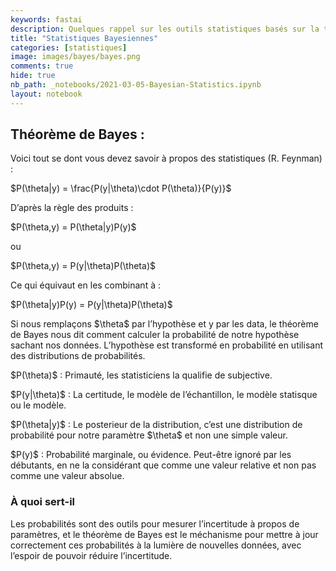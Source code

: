 ```yaml
---
keywords: fastai
description: Quelques rappel sur les outils statistiques basés sur la théorie de Bayes.
title: "Statistiques Bayesiennes"
categories: [statistiques]
image: images/bayes/bayes.png
comments: true
hide: true
nb_path: _notebooks/2021-03-05-Bayesian-Statistics.ipynb
layout: notebook
---
```


<!--
#################################################
### THIS FILE WAS AUTOGENERATED! DO NOT EDIT! ###
#################################################
# file to edit: _notebooks/2021-03-05-Bayesian-Statistics.ipynb
-->

<div class="container" id="notebook-container">
        
<div class="cell border-box-sizing text_cell rendered"><div class="inner_cell">
<div class="text_cell_render border-box-sizing rendered_html">
<h2 id="Th&#233;or&#232;me-de-Bayes-:">Th&#233;or&#232;me de Bayes :<a class="anchor-link" href="#Th&#233;or&#232;me-de-Bayes-:"> </a></h2><p>Voici tout se dont vous devez savoir à propos des statistiques (R. Feynman) :</p>
<p>$P(\theta|y) = \frac{P(y|\theta)\cdot P(\theta)}{P(y)}$</p>
<p>D’après la règle des produits :</p>
<p>$P(\theta,y) = P(\theta|y)P(y)$</p>
<p>ou</p>
<p>$P(\theta,y) = P(y|\theta)P(\theta)$</p>
<p>Ce qui équivaut en les combinant à :</p>
<p>$P(\theta|y)P(y) = P(y|\theta)P(\theta)$</p>
<p>Si nous remplaçons $\theta$ par l’hypothèse et y par les data, le théorème de Bayes nous dit comment calculer la probabilité de notre hypothèse sachant nos données. L’hypothèse est transformé en probabilité en utilisant des distributions de probabilités.</p>
<p>$P(\theta)$ : Primauté, les statisticiens la qualifie de subjective.</p>
<p>$P(y|\theta)$ : La certitude, le modèle de l’échantillon, le modèle statisque ou le modèle.</p>
<p>$P(\theta|y)$ : Le posterieur de la distribution, c’est une distribution de probabilité pour notre paramètre $\theta$ et non une simple valeur.</p>
<p>$P(y)$ : Probabilité marginale, ou évidence. Peut-être ignoré par les débutants, en ne la considérant que comme une valeur relative et non pas comme une valeur absolue.</p>
<h3 id="&#192;-quoi-sert-il">&#192; quoi sert-il<a class="anchor-link" href="#&#192;-quoi-sert-il"> </a></h3><p>Les probabilités sont des outils pour mesurer l’incertitude à propos de paramètres, et le théorème de Bayes est le méchanisme pour mettre à jour correctement ces probabilités à la lumière de nouvelles données, avec l’espoir de pouvoir réduire l’incertitude.</p>

</div>
</div>
</div>
</div>
 

